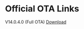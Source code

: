 # Official OTA Links

V14.0.4.0 (Full OTA) [Download](https://android.googleapis.com/packages/ota-api/package/79e7606446dcf23374147d6aa4ecdf2c942582ee.zip)

